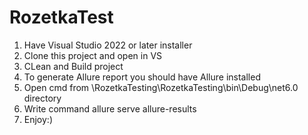 # RozetkaTest
1. Have Visual Studio 2022 or later installer
2. Clone this project and open in VS
3. CLean and Build project
4. To generate Allure report you should have Allure installed
5. Open cmd from \RozetkaTesting\RozetkaTesting\bin\Debug\net6.0 directory
6. Write command allure serve allure-results
7. Enjoy:)
